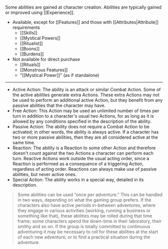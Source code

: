 Some abilities are gained at character creation. Abilities are typically gained or improved using [[Experience]].

* Available, except for [[Features]] and those with [[Attributes|Attribute]] requirements
	* [[Skills]]
	* [[Mystical Powers]]
	* [[Ritualist]]
	* [[Boons]]
	* [[Burdens]]
* Not available for direct purchase
	* [[Rituals]]
	* [[Monstrous Features]]
	* "[[Mystical Power]]" (as if standalone)

---

* Active Action: The ability is an attack or similar Combat Action. Some of the active abilities generate extra Actions. These extra Actions may not be used to perform an additional active Action, but they benefit from any passive abilities that the character may have.
* Free Action: This Action may be used an unlimited number of times per turn in addition to a character's usual two Actions, for as long as it is allowed by any conditions specified in the description of the ability.
* Passive Action: The ability does not require a Combat Action to be activated; in other words, the ability is always active. If a character has two or more passive abilities, then they are all considered active at the same time.
* Reaction: The ability is a Reaction to some other Action and therefore doesn't count against the two Actions a character can perform each turn. Reactive Actions work outside the usual acting order, since a Reaction is performed as a consequence of a triggering Action, regardless of acting order. Reactions can always make use of passive abilities, but never active ones.
* Special Action: The ability works in a special way, detailed in its description.

> Some abilities can be used “once per adventure.” This can be handled in two ways, depending on what the gaming group prefers. If the characters also have active periods in-between adventures, where they engage in various activities (working, running a business or something like that), these abilities may be rolled during that time frame; some characters spend the down-time in their laboratory, their smithy and so on. If the group is totally committed to continuous adventuring it may be necessary to roll for these abilities at the start of each new adventure, or to find a practical situation during the adventure.
